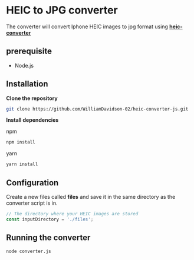 # HEIC to JPG converter

The converter will convert Iphone HEIC images to jpg format using [**heic-converter**](https://www.npmjs.com/package/heic-convert)

## prerequisite

- Node.js

## Installation

**Clone the repository**

```bash
git clone https://github.com/WilliamDavidson-02/heic-converter-js.git
```

**Install dependencies**

npm
```bash
npm install
```
yarn
```bash
yarn install
```

## Configuration

Create a new files called **files** and save it in the same directory as the converter script is in.

```javascript
// The directory where your HEIC images are stored
const inputDirectory = './files'; 
```

## Running the converter

```bash
node converter.js
```